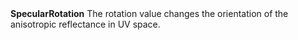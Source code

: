 <tr>
<td><strong>SpecularRotation</strong></td>
<td>The rotation value changes the orientation of the anisotropic reflectance in UV space.</td>
</tr>
